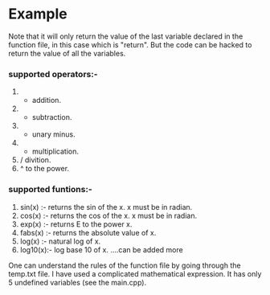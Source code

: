 # Example
Note that it will only return the value of the last variable declared in the function file, in this case which is "return". But the code can be hacked to return the value of all the variables.

### supported operators:-
1. + addition.
2. - subtraction.
3. - unary minus.
4. * multiplication.
5. / divition.
6. ^ to the power.

### supported funtions:-
1. sin(x) :- returns the sin of the x. x must be in radian.
2. cos(x) :- returns the cos of the x. x must be in radian.
3. exp(x) :- returns E to the power x.
4. fabs(x) :- returns the absolute value of x.
5. log(x) :- natural log of x.
6. log10(x):- log base 10 of x.
....can be added more

One can understand the rules of the function file by going through the temp.txt file. I have used a complicated mathematical expression. It has only 5 undefined variables (see the main.cpp).
